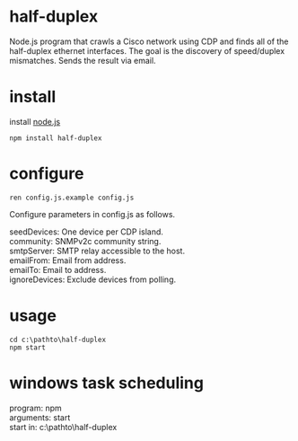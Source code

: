 # half-duplex

Node.js program that crawls a Cisco network using CDP and finds all of the half-duplex ethernet interfaces. The goal is the discovery of speed/duplex mismatches. Sends the result via email.

# install

install [node.js](https://nodejs.org/)  
```
npm install half-duplex
```

# configure

```
ren config.js.example config.js
```

Configure parameters in config.js as follows.

seedDevices: One device per CDP island.  
community: SNMPv2c community string.  
smtpServer: SMTP relay accessible to the host.  
emailFrom: Email from address.  
emailTo: Email to address.  
ignoreDevices: Exclude devices from polling.

# usage

```
cd c:\pathto\half-duplex  
npm start
```

# windows task scheduling

program: npm  
arguments: start  
start in: c:\pathto\half-duplex

